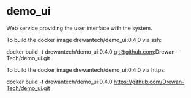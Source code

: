 # demo_ui
Web service providing the user interface with the system.

To build the docker image drewantech/demo_ui:0.4.0 via ssh:

docker build -t drewantech/demo_ui:0.4.0 git@github.com:Drewan-Tech/demo_ui.git

To build the docker image drewantech/demo_ui:0.4.0 via https:

docker build -t drewantech/demo_ui:0.4.0 https://github.com/Drewan-Tech/demo_ui.git
